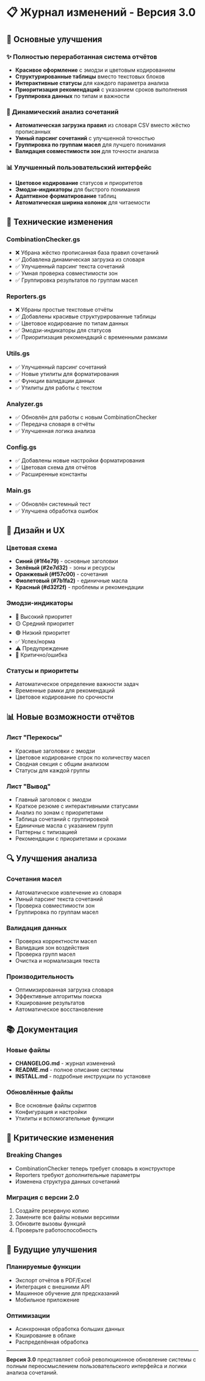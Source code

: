 # 📋 Журнал изменений - Версия 3.0

## 🚀 Основные улучшения

### ✨ Полностью переработанная система отчётов
- **Красивое оформление** с эмодзи и цветовым кодированием
- **Структурированные таблицы** вместо текстовых блоков
- **Интерактивные статусы** для каждого параметра анализа
- **Приоритизация рекомендаций** с указанием сроков выполнения
- **Группировка данных** по типам и важности

### 🔗 Динамический анализ сочетаний
- **Автоматическая загрузка правил** из словаря CSV вместо жёстко прописанных
- **Умный парсинг сочетаний** с улучшенной точностью
- **Группировка по группам масел** для лучшего понимания
- **Валидация совместимости зон** для точности анализа

### 📊 Улучшенный пользовательский интерфейс
- **Цветовое кодирование** статусов и приоритетов
- **Эмодзи-индикаторы** для быстрого понимания
- **Адаптивное форматирование** таблиц
- **Автоматическая ширина колонок** для читаемости

## 🔧 Технические изменения

### CombinationChecker.gs
- ❌ Убрана жёстко прописанная база правил сочетаний
- ✅ Добавлена динамическая загрузка из словаря
- ✅ Улучшенный парсинг текста сочетаний
- ✅ Умная проверка совместимости зон
- ✅ Группировка результатов по группам масел

### Reporters.gs
- ❌ Убраны простые текстовые отчёты
- ✅ Добавлены красивые структурированные таблицы
- ✅ Цветовое кодирование по типам данных
- ✅ Эмодзи-индикаторы для статусов
- ✅ Приоритизация рекомендаций с временными рамками

### Utils.gs
- ✅ Улучшенный парсинг сочетаний
- ✅ Новые утилиты для форматирования
- ✅ Функции валидации данных
- ✅ Утилиты для работы с текстом

### Analyzer.gs
- ✅ Обновлён для работы с новым CombinationChecker
- ✅ Передача словаря в отчёты
- ✅ Улучшенная логика анализа

### Config.gs
- ✅ Добавлены новые настройки форматирования
- ✅ Цветовая схема для отчётов
- ✅ Расширенные константы

### Main.gs
- ✅ Обновлён системный тест
- ✅ Улучшена обработка ошибок

## 🎨 Дизайн и UX

### Цветовая схема
- **Синий (#1f4e79)** - основные заголовки
- **Зелёный (#2e7d32)** - зоны и ресурсы  
- **Оранжевый (#f57c00)** - сочетания
- **Фиолетовый (#7b1fa2)** - единичные масла
- **Красный (#d32f2f)** - проблемы и рекомендации

### Эмодзи-индикаторы
- 🔴 Высокий приоритет
- 🟡 Средний приоритет
- 🟢 Низкий приоритет
- ✅ Успех/норма
- ⚠️ Предупреждение
- 🚨 Критично/ошибка

### Статусы и приоритеты
- Автоматическое определение важности задач
- Временные рамки для рекомендаций
- Цветовое кодирование по срочности

## 📊 Новые возможности отчётов

### Лист "Перекосы"
- Красивые заголовки с эмодзи
- Цветовое кодирование строк по количеству масел
- Сводная секция с общим анализом
- Статусы для каждой группы

### Лист "Вывод"
- Главный заголовок с эмодзи
- Краткое резюме с интерактивными статусами
- Анализ по зонам с приоритетами
- Таблица сочетаний с группировкой
- Единичные масла с указанием групп
- Паттерны с типизацией
- Рекомендации с приоритетами и сроками

## 🔍 Улучшения анализа

### Сочетания масел
- Автоматическое извлечение из словаря
- Умный парсинг текста сочетаний
- Проверка совместимости зон
- Группировка по группам масел

### Валидация данных
- Проверка корректности масел
- Валидация зон воздействия
- Проверка групп масел
- Очистка и нормализация текста

### Производительность
- Оптимизированная загрузка словаря
- Эффективные алгоритмы поиска
- Кэширование результатов
- Автоматическое восстановление

## 📚 Документация

### Новые файлы
- **CHANGELOG.md** - журнал изменений
- **README.md** - полное описание системы
- **INSTALL.md** - подробные инструкции по установке

### Обновлённые файлы
- Все основные файлы скриптов
- Конфигурация и настройки
- Утилиты и вспомогательные функции

## 🚨 Критические изменения

### Breaking Changes
- CombinationChecker теперь требует словарь в конструкторе
- Reporters требуют дополнительные параметры
- Изменена структура данных сочетаний

### Миграция с версии 2.0
1. Создайте резервную копию
2. Замените все файлы новыми версиями
3. Обновите вызовы функций
4. Проверьте работоспособность

## 🔮 Будущие улучшения

### Планируемые функции
- Экспорт отчётов в PDF/Excel
- Интеграция с внешними API
- Машинное обучение для предсказаний
- Мобильное приложение

### Оптимизации
- Асинхронная обработка больших данных
- Кэширование в облаке
- Распределённая обработка

---

**Версия 3.0** представляет собой революционное обновление системы с полным переосмыслением пользовательского интерфейса и логики анализа сочетаний.